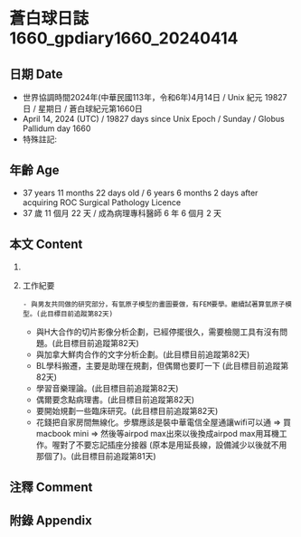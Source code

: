 [_metadata_:encoding]: - "utf-8"
[_metadata_:language]: - "zh-Hant-TW"
[_metadata_:fileformat]: - "markdown"
[_metadata_:MIME_type]: - "text/plain"
[_metadata_:markdown_version]: - "commonmark version 0.30"
[_metadata_:markdown_spec]: - "https://spec.commonmark.org/0.30/"

# 蒼白球日誌1660_gpdiary1660_20240414 #

## 日期 Date ##

* 世界協調時間2024年(中華民國113年，令和6年)4月14日 / Unix 紀元 19827 日 / 星期日 / 蒼白球紀元第1660日
* April 14, 2024 (UTC) / 19827 days since Unix Epoch / Sunday / Globus Pallidum day 1660
* 特殊註記:

## 年齡 Age ##

* 37 years 11 months 22 days old / 6 years 6 months 2 days after acquiring ROC Surgical Pathology Licence
* 37 歲 11 個月 22 天 / 成為病理專科醫師 6 年 6 個月 2 天

## 本文 Content ##

1. 

    
2. 工作紀要

       - 與男友共同做的研究部分，有氫原子模型的畫圖要做，有FEM要學。繼續試著算氫原子模型。(此目標目前追蹤第82天)
   - 與H大合作的切片影像分析企劃，已經停擺很久，需要檢閱工具有沒有問題。(此目標目前追蹤第82天)
   - 與加拿大鮮肉合作的文字分析企劃。(此目標目前追蹤第82天)
   - BL學科搬遷，主要是助理在規劃，但偶爾也要盯一下 (此目標目前追蹤第82天)
   - 學習音樂理論。(此目標目前追蹤第82天)
   - 偶爾要念點病理書。(此目標目前追蹤第82天)
   - 要開始規劃一些臨床研究。(此目標目前追蹤第82天)
   - 花錢把自家房間無線化。步驟應該是裝中華電信全屋通讓wifi可以通 => 買macbook mini => 然後等airpod max出來以後換成airpod max用耳機工作。喔對了不要忘記插座分接器 (原本是用延長線，設備減少以後就不用那個了)。(此目標目前追蹤第81天)


## 注釋 Comment ##


## 附錄 Appendix ##

